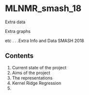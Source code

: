 # MLNMR_smash_18

Extra data

Extra graphs

etc . . .Extra Info and Data SMASH 2018

## Contents

 1. Current state of the project
 2. Aims of the project
 3. The representations
 4. Kernel Ridge Regression
 5. 

<!--stackedit_data:
eyJoaXN0b3J5IjpbLTEyMTc0NTI2MjZdfQ==
-->